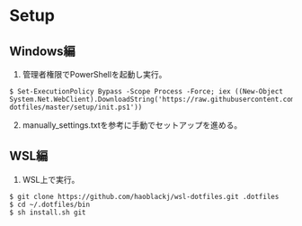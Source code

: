 # Setup
## Windows編
1. 管理者権限でPowerShellを起動し実行。
```
$ Set-ExecutionPolicy Bypass -Scope Process -Force; iex ((New-Object System.Net.WebClient).DownloadString('https://raw.githubusercontent.com/haoblackj/windows11-dotfiles/master/setup/init.ps1'))
```

2. manually_settings.txtを参考に手動でセットアップを進める。

## WSL編
1. WSL上で実行。
```
$ git clone https://github.com/haoblackj/wsl-dotfiles.git .dotfiles
$ cd ~/.dotfiles/bin
$ sh install.sh git
```
